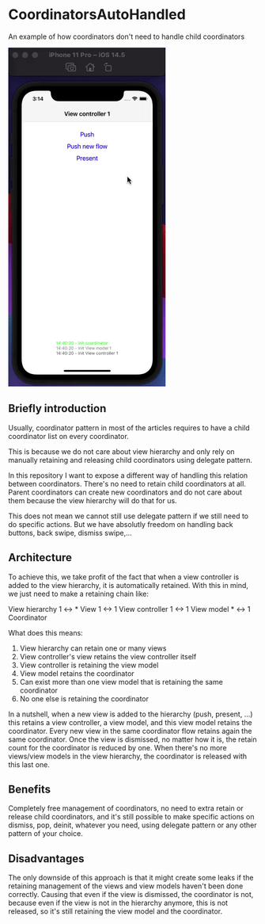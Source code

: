 # CoordinatorsAutoHandled

An example of how coordinators don't need to handle child coordinators

[![Watch the demo](demo.gif)](demo.mp4)

## Briefly introduction

Usually, coordinator pattern in most of the articles requires to have a child coordinator list on every coordinator.

This is because we do not care about view hierarchy and only rely on manually retaining and releasing child coordinators using delegate pattern.

In this repository I want to expose a different way of handling this relation between coordinators. There's no need to retain child coordinators at all. Parent coordinators can create new coordinators and do not care about them because the view hierarchy will do that for us.

This does not mean we cannot still use delegate pattern if we still need to do specific actions. But we have absolutly freedom on handling back buttons, back swipe, dismiss swipe,...

## Architecture

To achieve this, we take profit of the fact that when a view controller is added to the view hierarchy, it is automatically retained. With this in mind, we just need to make a retaining chain like:

View hierarchy 1 <-> * View 1 <-> 1 View controller 1 <-> 1 View model * <-> 1 Coordinator

What does this means:

1. View hierarchy can retain one or many views
2. View controller's view retains the view controller itself
3. View controller is retaining the view model
4. View model retains the coordinator
5. Can exist more than one view model that is retaining the same coordinator
6. No one else is retaining the coordinator

In a nutshell, when a new view is added to the hierarchy (push, present, ...) this retains a view controller, a view model, and this view model retains the coordinator. Every new view in the same coordinator flow retains again the same coordinator. Once the view is dismissed, no matter how it is, the retain count for the coordinator is reduced by one. When there's no more views/view models in the view hierarchy, the coordinator is released with this last one.

## Benefits

Completely free management of coordinators, no need to extra retain or release child coordinators, and it's still possible to make specific actions on dismiss, pop, deinit, whatever you need, using delegate pattern or any other pattern of your choice.

## Disadvantages

The only downside of this approach is that it might create some leaks if the retaining management of the views and view models haven't been done correctly. Causing that even if the view is dismissed, the coordinator is not, because even if the view is not in the hierarchy anymore, this is not released, so it's still retaining the view model and the coordinator.